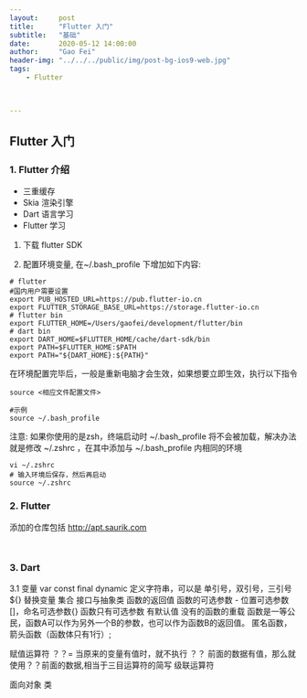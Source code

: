 ```yaml
---
layout:     post
title:      "Flutter 入门"
subtitle:   "基础"
date:       2020-05-12 14:00:00
author:     "Gao Fei"
header-img: "../../../public/img/post-bg-ios9-web.jpg"
tags:
    - Flutter
    


---
```


## Flutter 入门

### 1. Flutter 介绍
- 三重缓存
- Skia 渲染引擎
- Dart 语言学习
- Flutter 学习

1. 下载 flutter SDK

2. 配置环境变量, 在~/.bash_profile 下增加如下内容:

``` 
# flutter
#国内用户需要设置
export PUB_HOSTED_URL=https://pub.flutter-io.cn
export FLUTTER_STORAGE_BASE_URL=https://storage.flutter-io.cn
# flutter bin
export FLUTTER_HOME=/Users/gaofei/development/flutter/bin
# dart bin
export DART_HOME=$FLUTTER_HOME/cache/dart-sdk/bin
export PATH=$FLUTTER_HOME:$PATH
export PATH="${DART_HOME}:${PATH}"

``` 
在环境配置完毕后，一般是重新电脑才会生效，如果想要立即生效，执行以下指令

```
source <相应文件配置文件>

#示例
source ~/.bash_profile
```

注意: 如果你使用的是zsh，终端启动时 ~/.bash_profile 将不会被加载，解决办法就是修改 ~/.zshrc ，在其中添加与 ~/.bash_profile 内相同的环境

```
vi ~/.zshrc
# 输入环境后保存，然后再启动
source ~/.zshrc

```


### 2. Flutter
添加的仓库包括
http://apt.saurik.com


```


```
### 3. Dart
3.1 变量
var const final dynamic
定义字符串，可以是 单引号，双引号，三引号
${} 替换变量
集合
接口与抽象类
函数的返回值
函数的可选参数 - 位置可选参数[]，命名可选参数{}
函数只有可选参数 有默认值
没有的函数的重载
函数是一等公民，函数A可以作为另外一个B的参数，也可以作为函数B的返回值。
匿名函数，箭头函数（函数体只有1行）;

赋值运算符
？？= 当原来的变量有值时，就不执行
？？ 前面的数据有值，那么就使用？？前面的数据,相当于三目运算符的简写
级联运算符

面向对象
类

 




